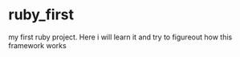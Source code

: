 ruby_first
==========

my first ruby project. Here i will learn it and try to figureout how this framework works